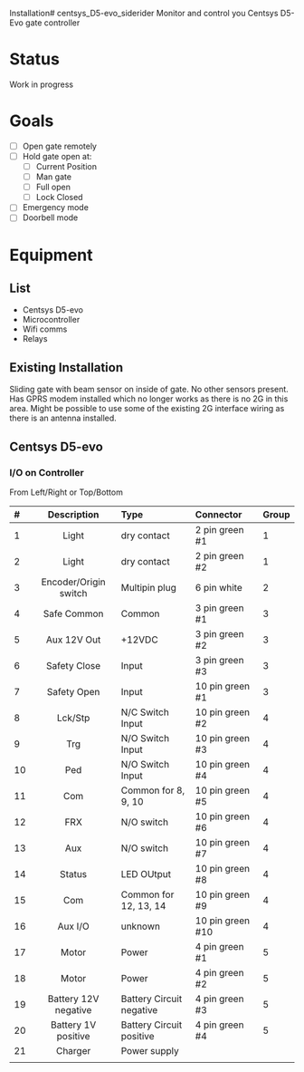 Installation# centsys_D5-evo_siderider
Monitor and control you Centsys D5-Evo gate controller

# Status

Work in progress

# Goals
- [ ] Open gate remotely
- [ ] Hold gate open at:
  - [ ] Current Position
  - [ ] Man gate
  - [ ] Full open
  - [ ] Lock Closed
- [ ] Emergency mode
- [ ] Doorbell mode

# Equipment
## List
- Centsys D5-evo
- Microcontroller
- Wifi comms
- Relays

## Existing Installation

Sliding gate with beam sensor on inside of gate. No other sensors present. Has GPRS modem installed which no longer works as there is no 2G in this area. Might be possible to use some of the existing 2G interface wiring as there is an antenna installed.

## Centsys D5-evo
### I/O on Controller
From Left/Right or Top/Bottom

| #   |      Description      | Type                     | Connector        | Group |
|:--- |:---------------------:|:------------------------ |:---------------- | ----- |
| 1   |         Light         | dry contact              | 2 pin green #1   | 1     |
| 2   |         Light         | dry contact              | 2 pin green #2   | 1     |
| 3   | Encoder/Origin switch | Multipin plug            | 6 pin white      | 2     |
| 4   |      Safe Common      | Common                   | 3 pin green #1   | 3     |
| 5   |      Aux 12V Out      | +12VDC                   | 3 pin green #2   | 3     |
| 6   |     Safety Close      | Input                    | 3 pin green #3   | 3     |
| 7   |      Safety Open      | Input                    | 10 pin green #1  | 3     |
| 8   |        Lck/Stp        | N/C Switch Input         | 10 pin green #2  | 4     |
| 9   |          Trg          | N/O Switch Input         | 10 pin green #3  | 4     |
| 10  |          Ped          | N/O Switch Input         | 10 pin green #4  | 4     |
| 11  |          Com          | Common for 8, 9, 10      | 10 pin green #5  | 4     |
| 12  |          FRX          | N/O switch               | 10 pin green #6  | 4     |
| 13  |          Aux          | N/O switch               | 10 pin green #7  | 4     |
| 14  |        Status         | LED OUtput               | 10 pin green #8  | 4     |
| 15  |          Com          | Common for 12, 13, 14    | 10 pin green #9  | 4     |
| 16  |        Aux I/O        | unknown                  | 10 pin green #10 | 4     |
| 17  |         Motor         | Power                    | 4 pin green #1   | 5     |
| 18  |         Motor         | Power                    | 4 pin green #2   | 5     |
| 19  | Battery 12V negative  | Battery Circuit negative | 4 pin green #3   | 5     |
| 20  |  Battery 1V positive  | Battery Circuit positive | 4 pin green #4   | 5     |
| 21  |        Charger        | Power supply             |                  |       |
|     |                       |                          |                  |       |
